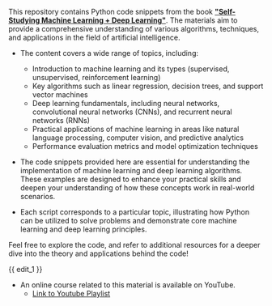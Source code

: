 This repository contains Python code snippets from the book [**"Self-Studying Machine Learning + Deep Learning"**](https://hongong.hanbit.co.kr/혼자-공부하는-머신러닝-딥러닝/). The materials aim to provide a comprehensive understanding of various algorithms, techniques, and applications in the field of artificial intelligence.

- The content covers a wide range of topics, including:
  - Introduction to machine learning and its types (supervised, unsupervised, reinforcement learning)
  - Key algorithms such as linear regression, decision trees, and support vector machines
  - Deep learning fundamentals, including neural networks, convolutional neural networks (CNNs), and recurrent neural networks (RNNs)
  - Practical applications of machine learning in areas like natural language processing, computer vision, and predictive analytics
  - Performance evaluation metrics and model optimization techniques

- The code snippets provided here are essential for understanding the implementation of machine learning and deep learning algorithms. These examples are designed to enhance your practical skills and deepen your understanding of how these concepts work in real-world scenarios.

- Each script corresponds to a particular topic, illustrating how Python can be utilized to solve problems and demonstrate core machine learning and deep learning principles.

Feel free to explore the code, and refer to additional resources for a deeper dive into the theory and applications behind the code!

{{ edit_1 }}
- An online course related to this material is available on YouTube.
    - [Link to Youtube Playlist](https://www.youtube.com/watch?v=J6wehCO_c58&list=PLVsNizTWUw7HpqmdphX9hgyWl15nobgQX)